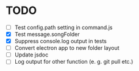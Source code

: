 # TODO

* [ ] Test config.path setting in command.js
* [x] Test message.songFolder
* [x] Suppress console.log output in tests
* [ ] Convert electron app to new folder layout
* [ ] Update jsdoc
* [ ] Log output for other function (e. g. git pull etc.)
